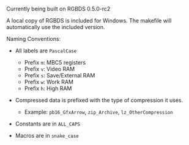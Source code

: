 
Currently being built on RGBDS 0.5.0-rc2

A local copy of RGBDS is included for Windows.
The makefile will automatically use the included version.

Naming Conventions:

- All labels are `PascalCase`
  - Prefix `m`: MBC5 registers
  - Prefix `v`: Video RAM
  - Prefix `s`: Save/External RAM
  - Prefix `w`: Work RAM
  - Prefix `h`: High RAM

- Compressed data is prefixed with the type of compression it uses.
  - Example: `pb16_GfxArrow`, `zip_Archive`, `lz_OtherCompression`

- Constants are in `ALL_CAPS`
- Macros are in `snake_case`